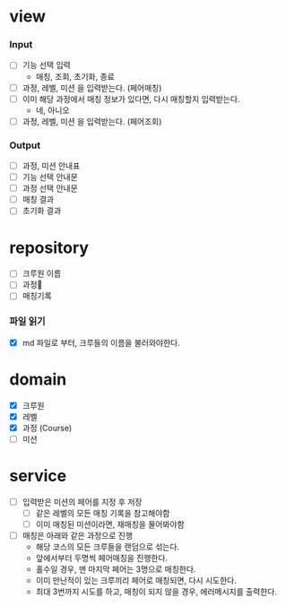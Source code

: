 # view

### Input

- [ ] 기능 선택 입력
    - 매칭, 조회, 초기화, 종료
- [ ] 과정, 레벨, 미션 을 입력받는다. (페어매칭)
- [ ] 이미 해당 과정에서 매칭 정보가 있다면, 다시 매칭할지 입력받는다.
    - 네, 아니오
- [ ] 과정, 레벨, 미션 을 입력받는다. (페어조회)

### Output

- [ ] 과정, 미션 안내표
- [ ] 기능 선택 안내문
- [ ] 과정 선택 안내문
- [ ] 매칭 결과
- [ ] 초기화 결과

# repository

- [ ] 크루원 이름
- [ ] 과정
- [ ] 매칭기록

### 파일 읽기

- [X] md 파일로 부터, 크루들의 이름을 불러와야한다.

# domain

- [X] 크루원
- [X] 레벨
- [X] 과정 (Course)
- [ ] 미션

# service

- [ ] 입력받은 미션의 페어를 지정 후 저장
    - [ ] 같은 레벨의 모든 매칭 기록을 참고해야함
    - [ ] 이미 매칭된 미션이라면, 재매칭을 물어봐야함

- [ ] 매칭은 아래와 같은 과정으로 진행
    - 해당 코스의 모든 크루들을 랜덤으로 섞는다.
    - 앞에서부터 두명씩 페어매칭을 진행한다.
    - 홀수일 경우, 맨 마지막 페어는 3명으로 매칭한다.
    - 이미 만난적이 있는 크루끼리 페어로 매칭되면, 다시 시도한다.
    - 최대 3번까지 시도를 하고, 매칭이 되지 않을 경우, 에러메시지를 출력한다.

